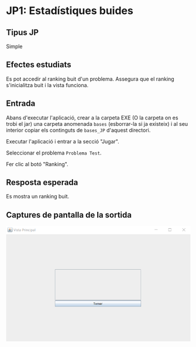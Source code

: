# JP1: Estadístiques buides

## Tipus JP

Simple

## Efectes estudiats

Es pot accedir al ranking buit d'un problema. Assegura que el ranking s'inicialitza buit i la vista funciona.

## Entrada

Abans d'executar l'aplicació, crear a la carpeta EXE (O la carpeta on es trobi el jar) una carpeta anomenada `bases` 
(esborrar-la si ja existeix) i al seu interior copiar els continguts de `bases_JP` d'aquest directori.

Executar l'aplicació i entrar a la secció "Jugar".

Seleccionar el problema `Problema Test`.

Fer clic al botó "Ranking".


## Resposta esperada

Es mostra un ranking buit.

## Captures de pantalla de la sortida

![Ranking_buit](../imatges_JP/rank_buit.png)

